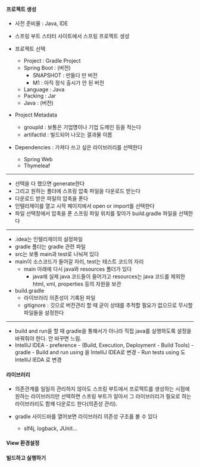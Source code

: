 
#### 프로젝트 생성
- 사전 준비물 : Java, IDE
- 스프링 부트 스타터 사이트에서 스프링 프로젝트 생성

- 프로젝트 선택
	- Project : Gradle Project
	- Spring Boot : (버전)
		- SNAPSHOT : 만들다 만 버전
		- M1 : 아직 정식 출시가 안 된 버전
	- Language : Java
	- Packing : Jar
	- Java : (버전)
- Project Metadata
	- groupId : 보통은 기업명이나 기업 도메인 등을 적는다
	- artifactId : 빌드되어 나오는 결과물 이름
- Dependencies : 가져다 쓰고 싶은 라이브러리를 선택한다
	- Spring Web
	- Thymeleaf

---

- 선택을 다 했으면 generate한다
- 그리고 원하는 폴더에 스프링 압축 파일을 다운로드 받는다
- 다운로드 받은 파일의 압축을 푼다
- 인텔리제이를 열고 시작 페이지에서 open or import를 선택한다
- 파일 선택창에서 압축을 푼 스프링 파일 위치를 찾아가 build.gradle 파일을 선택한다

---

- .idea는 인텔리제이의 설정파일
- gradle 폴더는 gradle 관련 파일
- src는 보통 main과 test로 나눠져 있다
- main이 소스코드가 들어갈 자리, test는 테스트 코드의 자리
	- main 아래에 다시 java와 resources 폴더가 있다
		- java에 실제 java 코드들이 들어가고 resources는 java 코드를 제외한 html, xml, properties 등의 자원을 보관
- build.gradle
	- 라이브러리 의존성이 기록된 파일
	- gitignore : 깃으로 버전관리 할 때 굳이 상태를 추적할 필요가 없으므로 무시할 파일들을 설정한다

---

- build and run을 할 때 gradle을 통해서가 아니라 직접 java를 실행하도록 설정을 바꿔줘야 한다. 안 바꾸면 느림.
- IntelliJ IDEA - preference - (Build, Execution, Deployment - Build Tools) - gradle  - Build and run using 을 IntelliJ IDEA로 변경 - Run tests using 도 IntelliJ IEDA 로 변경


#### 라이브러리
- 의존관계를 일일히 관리하지 않아도 스프링 부트에서 프로젝트를 생성하는 시점에 원하는 라이브러리만 선택하면 스프링 부트가 알아서 그 라이브러리가 필요로 하는 라이브러리도 함께 다운로드 한다(의존성 관리).

- gradle 사이드바를 열어보면 라이브러리 의존성 구조를 볼 수 있다
	- slf4j, logback, JUnit…
#### View 환경설정

####  빌드하고 실행하기
